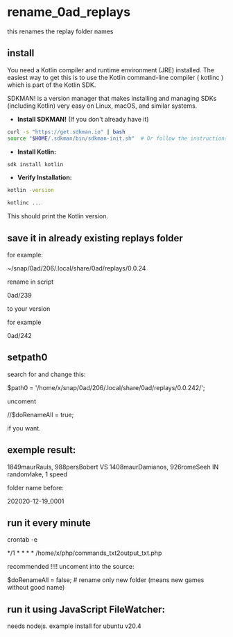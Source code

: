 # rename_0ad_replays
this renames the replay folder names

## install

You need a Kotlin compiler and runtime environment (JRE) installed. The easiest way to get this is to use the Kotlin command-line compiler ( kotlinc ) which is part of the Kotlin SDK.

 SDKMAN! is a version manager that makes installing and managing SDKs (including Kotlin) very easy on Linux, macOS, and similar systems.

*   **Install SDKMAN!** (If you don't already have it)
```bash
curl -s "https://get.sdkman.io" | bash
source "$HOME/.sdkman/bin/sdkman-init.sh"  # Or follow the instructions printed by the installer
```

*   **Install Kotlin:**
```bash
sdk install kotlin
```

*   **Verify Installation:**
```bash
kotlin -version
```

```bash
kotlinc ...
```

This should print the Kotlin version.

## save it in already existing replays folder

for example:

~/snap/0ad/206/.local/share/0ad/replays/0.0.24

rename in script 

0ad/239

to your version

for example

0ad/242

## setpath0

search for and change this:

$path0 = '/home/x/snap/0ad/206/.local/share/0ad/replays/0.0.242/';

uncoment 

//$doRenameAll = true;

if you want.

## exemple result:

1849maurRauls, 988persBobert VS 1408maurDamianos, 926romeSeeh IN random∕lake, 1 speed

folder name before:

202020-12-19_0001

## run it every minute

crontab -e

*/1 * * * * /home/x/php/commands_txt2output_txt.php 

recommended !!!! uncoment into the source:

$doRenameAll = false; # rename only new folder (means new games without good name)

## run it using JavaScript FileWatcher:
needs nodejs. example install for ubuntu v20.4

